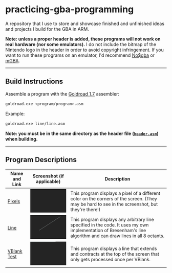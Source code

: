 # practicing-gba-programming
A repository that I use to store and showcase finished and unfinished ideas and projects I build for the GBA in ARM.

**Note: unless a proper header is added, these programs will not work on real hardware (nor some emulators).**
I do not include the bitmap of the Nintendo logo in the header in order to avoid copyright infringement.
If you want to run these programs on an emulator, I'd recommend [No$gba](https://problemkaputt.de/gba.htm) or [mGBA](https://mgba.io/).

---

## Build Instructions

Assemble a program with the [Goldroad 1.7](https://www.gbadev.org/tools.php?showinfo=192) assembler:
```sh
goldroad.exe <program/program>.asm
```
Example:
```sh
goldroad.exe line/line.asm
```
**Note: you must be in the same directory as the header file ([`header.asm`](header.asm)) when building.**

---

## Program Descriptions

Name and Link | Screenshot (if applicable) | Description
------------- | -------------------------- | -----------
[Pixels](pixels) | ![pixels screenshot](pixels/screenshot.png) | This program displays a pixel of a different color on the corners of the screen. (They may be hard to see in the screenshot, but they're there!)
[Line](line) | ![line screenshot](line/screenshot.png) | This program displays any arbitrary line specified in the code. It uses my own implementation of Bresenham's line algorithm and can draw lines in all 8 octants.
[VBlank Test](vblank_test) | ![vblank_test screenshot](vblank_test/screenshot.png) | This program displays a line that extends and contracts at the top of the screen that only gets processed once per VBlank.
